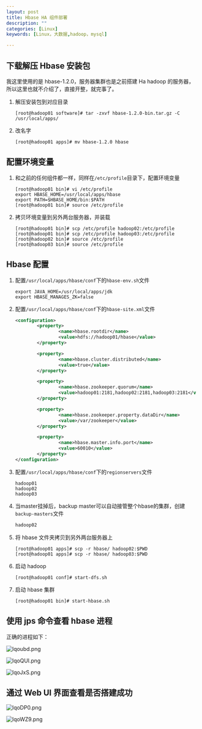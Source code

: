 ```yaml
---
layout: post
title: Hbase HA 组件部署
description: ""
categories: [Linux]
keywords: [Linux，大数据,hadoop，mysql]

---
```


## 下载解压 Hbase 安装包

我这里使用的是 hbase-1.2.0，服务器集群也是之前搭建 Ha hadoop 的服务器，所以这里也就不介绍了，直接开整，就完事了。

1. 解压安装包到对应目录

   ```shell
   [root@hadoop01 software]# tar -zxvf hbase-1.2.0-bin.tar.gz -C /usr/local/apps/
   ```

2. 改名字

   ```shell
   [root@hadoop01 apps]# mv hbase-1.2.0 hbase
   ```

## 配置环境变量

1. 和之前的任何组件都一样，同样在`/etc/profile`目录下，配置环境变量

   ```shell
   [root@hadoop01 bin]# vi /etc/profile
   export HBASE_HOME=/usr/local/apps/hbase
   export PATH=$HBASE_HOME/bin:$PATH
   [root@hadoop01 bin]# source /etc/profile
   ```

2. 拷贝环境变量到另外两台服务器，并装载

   ```shell
   [root@hadoop01 bin]# scp /etc/profile hadoop02:/etc/profile
   [root@hadoop01 bin]# scp /etc/profile hadoop03:/etc/profile
   [root@hadoop02 bin]# source /etc/profile
   [root@hadoop03 bin]# source /etc/profile
   ```

## Hbase 配置

1. 配置`/usr/local/apps/hbase/conf`下的`hbase-env.sh`文件

   ```shell
   export JAVA_HOME=/usr/local/apps/jdk
   export HBASE_MANAGES_ZK=false
   ```

2. 配置`/usr/local/apps/hbase/conf`下的`hbase-site.xml`文件

   ```xml
   <configuration>
           <property>
                   <name>hbase.rootdir</name>
                   <value>hdfs://hadoop01/hbase</value>
           </property>
   
           <property>
                   <name>hbase.cluster.distributed</name>
                   <value>true</value>
           </property>
   
           <property>
                   <name>hbase.zookeeper.quorum</name>
                   <value>hadoop01:2181,hadoop02:2181,hadoop03:2181</value>
           </property>
   
           <property>
                   <name>hbase.zookeeper.property.dataDir</name>
                   <value>/var/zookeeper</value>
           </property>
   
           <property>
                   <name>hbase.master.info.port</name>
                   <value>60010</value>
           </property>
   </configuration>
   ```

3. 配置`/usr/local/apps/hbase/conf`下的`regionservers`文件

   ```
   hadoop01
   hadoop02
   hadoop03
   ```

4. 当master挂掉后，backup master可以自动接管整个hbase的集群，创建`backup-masters`文件

   ```xml
   hadoop02
   ```

5. 将 hbase 文件夹拷贝到另外两台服务器上

   ```shell
   [root@hadoop01 apps]# scp -r hbase/ hadoop02:$PWD
   [root@hadoop01 apps]# scp -r hbase/ hadoop03:$PWD
   ```

6. 启动 hadoop

   ```shell
   [root@hadoop01 conf]# start-dfs.sh
   ```

7. 启动 hbase 集群

   ```shell
   [root@hadoop01 bin]# start-hbase.sh 
   ```

## 使用 jps 命令查看 hbase 进程

正确的进程如下：

![lqoubd.png](https://s2.ax1x.com/2020/01/14/lqoubd.png)

![lqoQUI.png](https://s2.ax1x.com/2020/01/14/lqoQUI.png)

![lqoJxS.png](https://s2.ax1x.com/2020/01/14/lqoJxS.png)

## 通过 Web UI 界面查看是否搭建成功

![lqoDP0.png](https://s2.ax1x.com/2020/01/14/lqoDP0.png)

![lqoWZ9.png](https://s2.ax1x.com/2020/01/14/lqoWZ9.png)